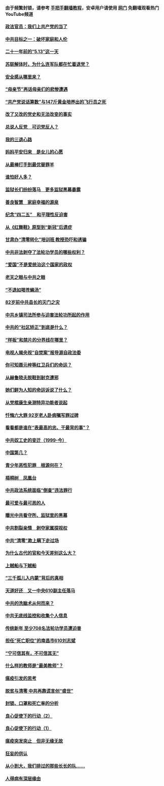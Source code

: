 #### 由于频繁封锁，请参考 [手把手翻墙教程](https://github.com/gfw-breaker/guides/wiki/)，安卓用户请使用 [网门](https://github.com/gfw-breaker/nogfw/blob/master/dl.md?t=05212001) 免翻墙观看热门YouTube频道 

#### [政法官员：我们上共产党的当了](../pages/19/425351.md?t=05212001) 

#### [中共目标之一：破坏家庭和人伦](../pages/19/424454.md?t=05212001) 

#### [二十一年前的“5.13”这一天](../pages/19/424814.md?t=05212001) 

#### [苏联解体时，为什么连军队都在忙着退党？](../pages/19/424335.md?t=05212001) 

#### [安全感从哪里来？](../pages/19/424336.md?t=05212001) 

#### [“母亲节”再话母亲们的悲惨遭遇](../pages/19/424234.md?t=05212001) 

#### [“共产党说话算数”与147斤黄金培养出的飞行员之死](../pages/19/424115.md?t=05212001) 

#### [改了又改的党史和无法改变的事实](../pages/19/424037.md?t=05212001) 

#### [总说人反党　可识党反人？](../pages/19/423820.md?t=05212001) 

#### [我的三退心路](../pages/19/423876.md?t=05212001) 

#### [妈妈平安归来　是女儿的心愿](../pages/19/423947.md?t=05212001) 

#### [从最棒打手到最优替罪羊](../pages/19/423819.md?t=05212001) 

#### [谁怕好人多？](../pages/19/423774.md?t=05212001) 

#### [监狱长们纷纷落马　更多监狱黑幕暴露](../pages/19/423787.md?t=05212001) 

#### [善良智慧　家庭幸福的源泉](../pages/19/423632.md?t=05212001) 

#### [纪念“四二五”　和平理性反迫害](../pages/19/423660.md?t=05212001) 

#### [从《红舞鞋》原型到“新冠”后遗症](../pages/19/423509.md?t=05212001) 

#### [甘肃办“清零转化”培训班 教授恐吓和诱骗](../pages/19/423498.md?t=05212001) 

#### [中共非法剥夺了法轮功学员的哪些权利？](../pages/19/423392.md?t=05212001) 

#### [“爱国”不是爱统治这个国家的政权](../pages/19/423029.md?t=05212001) 

#### [老天之眼与中共之眼](../pages/19/423378.md?t=05212001) 

#### [“不退如喝苍蝇汤”](../pages/19/423287.md?t=05212001) 

#### [82岁前中共县长的灭门之灾](../pages/19/423055.md?t=05212001) 

#### [中共乡镇司法所参与迫害法轮功所起的作用](../pages/19/423064.md?t=05212001) 

#### [中共的“社区矫正”到底是什么？](../pages/19/422870.md?t=05212001) 

#### [“样板”和禁片的分界线在哪里？](../pages/19/422704.md?t=05212001) 

#### [电视人揭央视“自焚案”报导源自政法委](../pages/19/422770.md?t=05212001) 

#### [你可知聂元梓等红卫兵们的命运？](../pages/19/422848.md?t=05212001) 

#### [从赫鲁晓夫脱鞋到耐克遭邪](../pages/19/422826.md?t=05212001) 

#### [她们鲜为人知的命运诉说了什么？](../pages/19/422754.md?t=05212001) 

#### [从党棍康生亲测特异功能者说起](../pages/19/422657.md?t=05212001) 

#### [忏悔六大罪 92岁老人卧病嘱写罪过碑](../pages/19/422750.md?t=05212001) 

#### [看看都是谁在“表最高的忠、干最背的事”？](../pages/19/422703.md?t=05212001) 

#### [中共奴工史的变迁（1999-今）](../pages/19/422656.md?t=05212001) 

#### [中国第几？](../pages/19/422496.md?t=05212001) 

#### [青少年恶性犯罪　根源何在？](../pages/19/422449.md?t=05212001) 

#### [梧桐树　凤凰台](../pages/19/422442.md?t=05212001) 

#### [中共政法系统面临“倒查”违法罪行](../pages/19/422497.md?t=05212001) 

#### [最可爱与最可恶的人](../pages/19/422448.md?t=05212001) 

#### [曝光中共看守所、监狱里的黑幕](../pages/19/422390.md?t=05212001) 

#### [中共割裂亲情　剥夺家属探视权](../pages/19/422364.md?t=05212001) 

#### [中共“清零”欺上瞒下走过场](../pages/19/422306.md?t=05212001) 

#### [为什么古代的官和今天差别这么大？](../pages/19/422228.md?t=05212001) 

#### [上贼船与下贼船](../pages/19/422276.md?t=05212001) 

#### [“三千孤儿入内蒙”背后的真相](../pages/19/422229.md?t=05212001) 

#### [天道好还　又一中央610副主任落马](../pages/19/422155.md?t=05212001) 

#### [中共的洗脑术从何而来？](../pages/19/422154.md?t=05212001) 

#### [中共无底线监控和收集个人信息](../pages/19/422039.md?t=05212001) 

#### [传统新年 至少708名法轮功学员遭迫害](../pages/19/421946.md?t=05212001) 

#### [担任“死亡职位”的南昌市610刘志斌](../pages/19/421957.md?t=05212001) 

#### [“宁可信其有，不可信其无”](../pages/19/421691.md?t=05212001) 

#### [什么样的教师是“最美教师”？](../pages/19/421755.md?t=05212001) 

#### [瘟疫引发的思考](../pages/19/421594.md?t=05212001) 

#### [脱贫与清零 中共再靠谎言创“盛世”](../pages/19/421590.md?t=05212001) 

#### [封锁、口罩和死亡率的分析](../pages/19/421495.md?t=05212001) 

#### [良心促使下的行动（2）](../pages/19/421361.md?t=05212001) 

#### [良心促使下的行动（1）](../pages/19/421302.md?t=05212001) 

#### [瘟疫突发突止　但非无缘无故](../pages/19/421281.md?t=05212001) 

#### [狂妄的供认](../pages/19/421199.md?t=05212001) 

#### [从小到大，我们排过的那些长长的队……](../pages/19/421243.md?t=05212001) 

#### [人得病有深层缘由](../pages/19/420864.md?t=05212001) 

